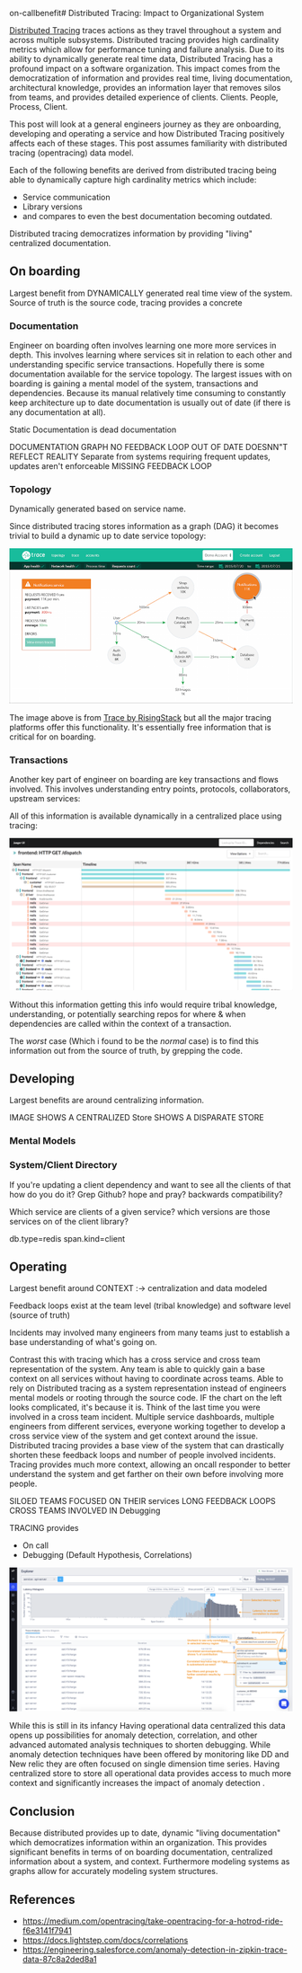 on-callbenefit# Distributed Tracing: Impact to Organizational System

[Distributed Tracing](https://opentracing.io/docs/overview/what-is-tracing/) traces actions as they travel throughout a system and across multiple subsystems. Distributed tracing provides high cardinality metrics which allow for performance tuning and failure analysis.  Due to its ability to dynamically generate real time data, Distributed Tracing has a profound impact on a software organization.  This impact comes from the democratization of information and provides real time, living documentation, architectural knowledge, provides an information layer that removes silos from teams, and provides detailed experience of clients.  Clients.  People, Process, Client.

This post will look at a general engineers journey as they are onboarding, developing and operating a service and how Distributed Tracing positively affects each of these stages.  This post assumes familiarity with distributed tracing (opentracing) data model.

Each of the following benefits are derived from distributed tracing being able to dynamically capture high cardinality metrics which include:
- Service communication
- Library versions
- and compares to even the best documentation becoming outdated.

Distributed tracing democratizes information by providing "living" centralized documentation.


## On boarding
Largest benefit from DYNAMICALLY generated real time view of the system.  Source of truth is the source code, tracing provides a concrete


### Documentation
Engineer on boarding often involves learning one more more services in depth.  This involves learning where services sit in relation to each other and  understanding specific service transactions.  Hopefully there is some documentation available for the service topology. The largest issues with on boarding is gaining a mental model of the system, transactions and dependencies. Because its manual relatively time consuming to constantly keep architecture up to date documentation is usually out of date (if there is any documentation at all).

Static Documentation  is dead documentation

DOCUMENTATION GRAPH
NO FEEDBACK LOOP
OUT OF DATE
DOESNN"T REFLECT REALITY
Separate from systems requiring frequent updates, updates aren't enforceable
MISSING FEEDBACK LOOP

### Topology
Dynamically generated based on service name.

Since distributed tracing stores information as a graph (DAG) it becomes trivial to build a dynamic up to date service topology:

<p align="center">
  <img src="static/trace_topology_view-1.png">
</p>

The image above is from [Trace by RisingStack](https://trace.risingstack.com/) but all the major tracing platforms offer this functionality.  It's essentially free information that is critical for on boarding.

### Transactions
Another key part of engineer on boarding are key transactions and flows involved. This involves understanding entry points, protocols, collaborators, upstream services:

All of this information is available dynamically in a centralized place using tracing:

<p align="center">
  <img src="static/trace_view.png">
</p>

Without this information getting this info would require tribal knowledge, understanding, or potentially searching repos for where & when dependencies are called within the context of a transaction.

The *worst* case (Which i found to be the *normal* case) is to find this information out from the source of truth, by grepping the code.

## Developing
Largest benefits are around centralizing information.

IMAGE SHOWS A CENTRALIZED Store
SHOWS A DISPARATE STORE

### Mental Models


### System/Client Directory
If you're updating a client dependency and want to see all the clients of that how do you do it? Grep Github? hope and pray? backwards compatibility?

Which service are clients of a given service? which versions are those services on of the client library?

db.type=redis
span.kind=client

## Operating
Largest benefit around CONTEXT :-> centralization and data modeled

Feedback loops exist at the team level (tribal knowledge) and software level (source of truth)

Incidents may involved many engineers from many teams just to establish a base understanding of what's going on.

Contrast this with tracing which has a cross service and cross team representation of the system.  Any team is able to quickly gain a base context on all services without having to coordinate across teams.  Able to rely on Distributed tracing as a system representation instead of engineers mental models or rooting through the source code.  IF the chart on the left looks complicated, it's because it is.  Think of the last time you were involved in a cross team incident.  Multiple service dashboards, multiple engineers from different services, everyone working together to develop a cross service view of the system and get context around the issue.  Distributed tracing provides a base view of the system that can drastically shorten these feedback loops and number of people involved incidents.  Tracing provides much more context, allowing an oncall responder to better understand the system and get farther on their own before involving more people.

SILOED TEAMS FOCUSED ON THEIR services
LONG FEEDBACK LOOPS CROSS TEAMS INVOLVED IN Debugging

TRACING provides


- On call
- Debugging (Default Hypothesis, Correlations)

<p align="center">
  <img src="static/c5474b8-corr_overview.png">
</p>


While this is still in its infancy Having operational data centralized this data opens up possibilities for anomaly detection, correlation, and other advanced automated analysis techniques to shorten debugging.  While anomaly detection techniques have been offered by monitoring like DD and New relic they are often focused on single dimension time series. Having centralized store to store all operational data provides access to much more context and significantly increases the impact of anomaly detection .


## Conclusion
Because distributed provides up to date, dynamic "living documentation" which democratizes information within an organization. This provides significant benefits in terms of on boarding documentation, centralized information about a system, and context.  Furthermore modeling systems as graphs allow for accurately modeling system structures.


## References

- https://medium.com/opentracing/take-opentracing-for-a-hotrod-ride-f6e3141f7941
- https://docs.lightstep.com/docs/correlations
- https://engineering.salesforce.com/anomaly-detection-in-zipkin-trace-data-87c8a2ded8a1
